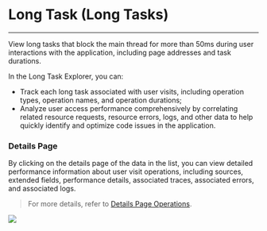 # Long Task (Long Tasks)
---

View long tasks that block the main thread for more than 50ms during user interactions with the application, including page addresses and task durations.

In the Long Task Explorer, you can:

- Track each long task associated with user visits, including operation types, operation names, and operation durations;
- Analyze user access performance comprehensively by correlating related resource requests, resource errors, logs, and other data to help quickly identify and optimize code issues in the application.



### Details Page

By clicking on the details page of the data in the list, you can view detailed performance information about user visit operations, including sources, extended fields, performance details, associated traces, associated errors, and associated logs.

> For more details, refer to [Details Page Operations](view.md).

![](../img/longtask.gif)